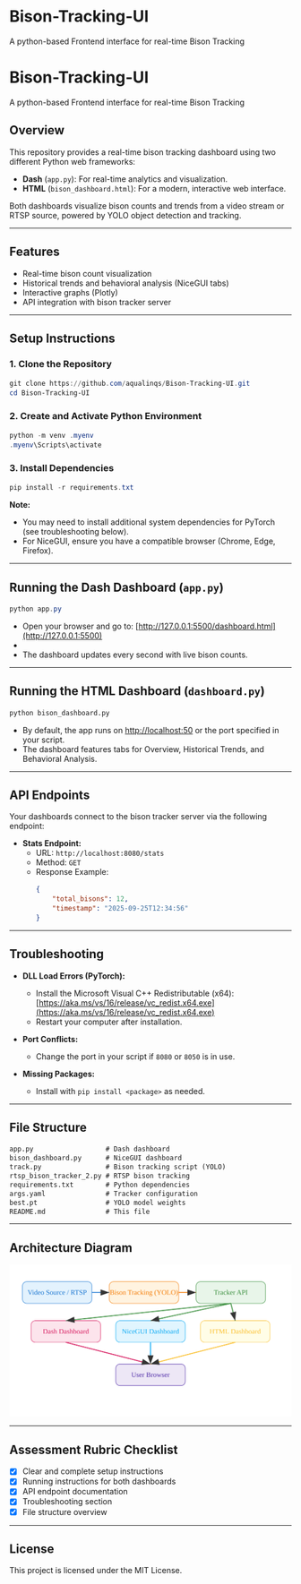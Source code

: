 # Bison-Tracking-UI
A python-based Frontend interface for real-time Bison Tracking

# Bison-Tracking-UI
A python-based Frontend interface for real-time Bison Tracking
## Overview

This repository provides a real-time bison tracking dashboard using two different Python web frameworks:
- **Dash** (`app.py`): For real-time analytics and visualization.
- **HTML** (`bison_dashboard.html`): For a modern, interactive web interface.

Both dashboards visualize bison counts and trends from a video stream or RTSP source, powered by YOLO object detection and tracking.

---

## Features
- Real-time bison count visualization
- Historical trends and behavioral analysis (NiceGUI tabs)
- Interactive graphs (Plotly)
- API integration with bison tracker server

---

## Setup Instructions

### 1. Clone the Repository
```powershell
git clone https://github.com/aqualinqs/Bison-Tracking-UI.git
cd Bison-Tracking-UI
```

### 2. Create and Activate Python Environment
```powershell
python -m venv .myenv
.myenv\Scripts\activate
```

### 3. Install Dependencies
```powershell
pip install -r requirements.txt
```

**Note:**
- You may need to install additional system dependencies for PyTorch (see troubleshooting below).
- For NiceGUI, ensure you have a compatible browser (Chrome, Edge, Firefox).

---

## Running the Dash Dashboard (`app.py`)

```powershell
python app.py
```
- Open your browser and go to: [http://127.0.0.1:5500/dashboard.html](http://127.0.0.1:5500)
- 
- The dashboard updates every second with live bison counts.

---

## Running the HTML Dashboard (`dashboard.py`)

```cmd
python bison_dashboard.py
```
- By default, the app runs on [http://localhost:50](http://localhost:8000) or the port specified in your script.
- The dashboard features tabs for Overview, Historical Trends, and Behavioral Analysis.

---

## API Endpoints

Your dashboards connect to the bison tracker server via the following endpoint:

- **Stats Endpoint:**
	- URL: `http://localhost:8080/stats`
	- Method: `GET`
	- Response Example:
		```json
		{
			"total_bisons": 12,
			"timestamp": "2025-09-25T12:34:56"
		}
		```

---

## Troubleshooting

- **DLL Load Errors (PyTorch):**
	- Install the Microsoft Visual C++ Redistributable (x64):
		[https://aka.ms/vs/16/release/vc_redist.x64.exe](https://aka.ms/vs/16/release/vc_redist.x64.exe)
	- Restart your computer after installation.

- **Port Conflicts:**
	- Change the port in your script if `8080` or `8050` is in use.

- **Missing Packages:**
	- Install with `pip install <package>` as needed.

---

## File Structure

```
app.py                  # Dash dashboard
bison_dashboard.py      # NiceGUI dashboard
track.py                # Bison tracking script (YOLO)
rtsp_bison_tracker_2.py # RTSP bison tracking
requirements.txt        # Python dependencies
args.yaml               # Tracker configuration
best.pt                 # YOLO model weights
README.md               # This file
```

---

## Architecture Diagram

![Bison Tracking Architecture](architecture.svg)

---

## Assessment Rubric Checklist
- [x] Clear and complete setup instructions
- [x] Running instructions for both dashboards
- [x] API endpoint documentation
- [x] Troubleshooting section
- [x] File structure overview

---

## License

This project is licensed under the MIT License.

